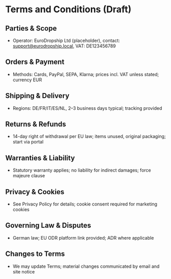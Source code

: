 # Terms and Conditions (Draft)

## Parties & Scope
- Operator: EuroDropship Ltd (placeholder), contact: support@eurodropship.local, VAT: DE123456789

## Orders & Payment
- Methods: Cards, PayPal, SEPA, Klarna; prices incl. VAT unless stated; currency EUR

## Shipping & Delivery
- Regions: DE/FR/IT/ES/NL, 2–3 business days typical; tracking provided

## Returns & Refunds
- 14-day right of withdrawal per EU law; items unused, original packaging; start via portal

## Warranties & Liability
- Statutory warranty applies; no liability for indirect damages; force majeure clause

## Privacy & Cookies
- See Privacy Policy for details; cookie consent required for marketing cookies

## Governing Law & Disputes
- German law; EU ODR platform link provided; ADR where applicable

## Changes to Terms
- We may update Terms; material changes communicated by email and site notice
